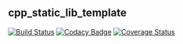 ## cpp_static_lib_template
[![Build Status](https://app.travis-ci.com/mmpaszkowski/cpp_template.svg?branch=master)](https://app.travis-ci.com/mmpaszkowski/cpp_template)
[![Codacy Badge](https://app.codacy.com/project/badge/Grade/1629e78bf45e4ef49760a68b3d756d3f)](https://www.codacy.com/gh/mmpaszkowski/cpp_template/dashboard?utm_source=github.com&amp;utm_medium=referral&amp;utm_content=mmpaszkowski/cpp_template&amp;utm_campaign=Badge_Grade)
[![Coverage Status](https://coveralls.io/repos/github/mmpaszkowski/cpp_template/badge.svg?branch=master)](https://coveralls.io/github/mmpaszkowski/cpp_template?branch=master)